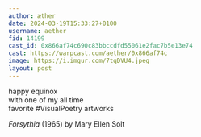 ```yaml
---
author: æther
date: 2024-03-19T15:33:27+0100
username: aether
fid: 14199
cast_id: 0x866af74c690c83bbccdfd55061e2fac7b5e13e74
cast: https://warpcast.com/aether/0x866af74c
image: https://i.imgur.com/7tqDVU4.jpeg
layout: post
---
```

happy equinox  
with one of my all time  
favorite #VisualPoetry artworks  
  
*Forsythia* (1965) by Mary Ellen Solt  

<img src='https://i.imgur.com/7tqDVU4.jpeg' alt='' referrerpolicy='no-referrer'/>